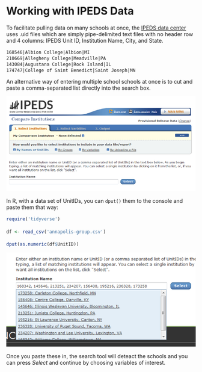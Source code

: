 Working with IPEDS Data
=========

To facilitate pulling data on many schools at once, the [IPEDS data center](https://nces.ed.gov/ipeds/use-the-data
) uses .uid files which are simply pipe-delimited text files with no header row and 4 columns: IPEDS Unit ID, Institution Name, City, and State.

    168546|Albion College|Albion|MI           
    210669|Allegheny College|Meadville|PA           
    143084|Augustana College|Rock Island|IL         
    174747|College of Saint Benedict|Saint Joseph|MN

An alternative way of entering multiple school schools at once is to cut and paste a comma-separated list directly into the search box.

![shot1](ipeds-institutions.PNG)

In R, with a data set of UnitIDs, you can `dput()` them to the console and paste them that way:
```r
require('tidyverse')

df <- read_csv('annapolis-group.csv')

dput(as.numeric(df$UnitID))

```
![shot2](ipeds-comma-sep.PNG)

Once you paste these in, the search tool will deteact the schools and you can press *Select* and continue by choosing variables of interest.
